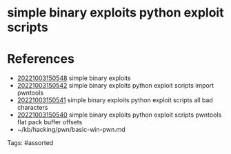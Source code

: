# simple binary exploits python exploit scripts

# References
- [20221003150548](/zet/20221003150548/) simple binary exploits
- [20221003150542](/zet/20221003150542/) simple binary exploits python exploit scripts import pwntools
- [20221003150541](/zet/20221003150541/) simple binary exploits python exploit scripts all bad characters
- [20221003150540](/zet/20221003150540/) simple binary exploits python exploit scripts pwntools flat pack buffer offsets
- ~/kb/hacking/pwn/basic-win-pwn.md

Tags:
    #assorted

